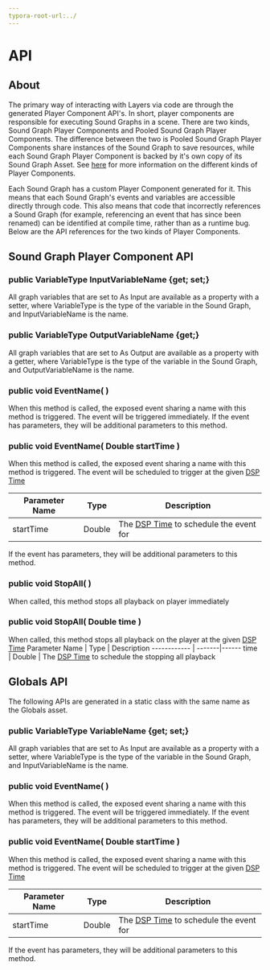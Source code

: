 ```yaml
---
typora-root-url:../
---
```


# API

## About

The primary way of interacting with Layers via code are through the generated Player Component API's. In short, player components are responsible for executing Sound Graphs in a scene. There are two kinds, Sound Graph Player Components and Pooled Sound Graph Player Components. The difference between the two is Pooled Sound Graph Player Components share instances of the Sound Graph to save resources, while each Sound Graph Player Component is backed by it's own copy of its Sound Graph Asset. See [here](Sound-Graph-Playback) for more information on the different kinds of Player Components.

Each Sound Graph has a custom Player Component generated for it. This means that each Sound Graph's events and variables are accessible directly through code. This also means that code that incorrectly references a Sound Graph (for example, referencing an event that has since been renamed) can be identified at compile time, rather than as a runtime bug. Below are the API references for the two kinds of Player Components.



## Sound Graph Player Component API

### public VariableType InputVariableName {get; set;}

All graph variables that are set to As Input are available as a property with a setter, where VariableType is the type of the variable in the Sound Graph, and InputVariableName is the name.



### public VariableType OutputVariableName {get;}

All graph variables that are set to As Output are available as a property with a getter, where VariableType is the type of the variable in the Sound Graph, and OutputVariableName is the name.



### public void EventName( )

When this method is called, the exposed event sharing a name with this method is triggered. The event will be triggered immediately. If the event has parameters, they will be additional parameters to this method.



### public void EventName( Double startTime )

When this method is called, the exposed event sharing a name with this method is triggered. The event will be scheduled to trigger at the given [DSP Time](https://docs.unity3d.com/ScriptReference/AudioSettings-dspTime.html)

Parameter Name | Type | Description
------------ | -------|------
startTime | Double | The [DSP Time](https://docs.unity3d.com/ScriptReference/AudioSettings-dspTime.html) to schedule the event for

If the event has parameters, they will be additional parameters to this method.



### public void StopAll( )

When called, this method stops all playback on player immediately



### public void StopAll( Double time )

When called, this method stops all playback on the player at the given [DSP Time](https://docs.unity3d.com/ScriptReference/AudioSettings-dspTime.html)
Parameter Name | Type | Description
------------ | -------|------
time | Double | The [DSP Time](https://docs.unity3d.com/ScriptReference/AudioSettings-dspTime.html) to schedule the stopping all playback



## Globals API

The following APIs are generated in a static class with the same name as the Globals asset.

### public VariableType VariableName {get; set;}

All graph variables that are set to As Input are available as a property with a setter, where VariableType is the type of the variable in the Sound Graph, and InputVariableName is the name.



### public void EventName( )

When this method is called, the exposed event sharing a name with this method is triggered. The event will be triggered immediately. If the event has parameters, they will be additional parameters to this method.



### public void EventName( Double startTime )

When this method is called, the exposed event sharing a name with this method is triggered. The event will be scheduled to trigger at the given [DSP Time](https://docs.unity3d.com/ScriptReference/AudioSettings-dspTime.html)

| Parameter Name | Type   | Description                                                  |
| -------------- | ------ | ------------------------------------------------------------ |
| startTime      | Double | The [DSP Time](https://docs.unity3d.com/ScriptReference/AudioSettings-dspTime.html) to schedule the event for |

If the event has parameters, they will be additional parameters to this method.
